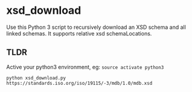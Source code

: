 # xsd_download

Use this Python 3 script to recursively download an XSD schema and all linked schemas.
It supports relative xsd schemaLocations.

## TLDR

Active your python3 environment, eg:
`source activate python3`

`python xsd_download.py https://standards.iso.org/iso/19115/-3/mdb/1.0/mdb.xsd`
